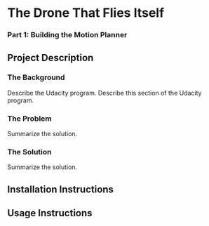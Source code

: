 # The Drone That Flies Itself
### Part 1: Building the Motion Planner

## Project Description
### The Background
Describe the Udacity program. Describe this section of the Udacity program. 

### The Problem
Summarize the solution.

### The Solution
Summarize the solution. 

## Installation Instructions

## Usage Instructions